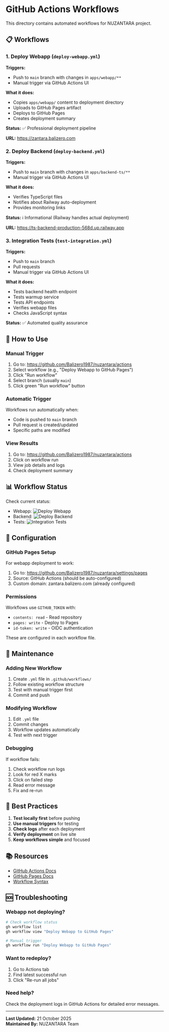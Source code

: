 # GitHub Actions Workflows

This directory contains automated workflows for NUZANTARA project.

## 📋 Workflows

### 1. Deploy Webapp (`deploy-webapp.yml`)

**Triggers:**
- Push to `main` branch with changes in `apps/webapp/**`
- Manual trigger via GitHub Actions UI

**What it does:**
- Copies `apps/webapp/` content to deployment directory
- Uploads to GitHub Pages artifact
- Deploys to GitHub Pages
- Creates deployment summary

**Status:** ✅ Professional deployment pipeline

**URL:** https://zantara.balizero.com

### 2. Deploy Backend (`deploy-backend.yml`)

**Triggers:**
- Push to `main` branch with changes in `apps/backend-ts/**`
- Manual trigger via GitHub Actions UI

**What it does:**
- Verifies TypeScript files
- Notifies about Railway auto-deployment
- Provides monitoring links

**Status:** ℹ️ Informational (Railway handles actual deployment)

**URL:** https://ts-backend-production-568d.up.railway.app

### 3. Integration Tests (`test-integration.yml`)

**Triggers:**
- Push to `main` branch
- Pull requests
- Manual trigger via GitHub Actions UI

**What it does:**
- Tests backend health endpoint
- Tests warmup service
- Tests API endpoints
- Verifies webapp files
- Checks JavaScript syntax

**Status:** ✅ Automated quality assurance

## 🚀 How to Use

### Manual Trigger

1. Go to: https://github.com/Balizero1987/nuzantara/actions
2. Select workflow (e.g., "Deploy Webapp to GitHub Pages")
3. Click "Run workflow"
4. Select branch (usually `main`)
5. Click green "Run workflow" button

### Automatic Trigger

Workflows run automatically when:
- Code is pushed to `main` branch
- Pull request is created/updated
- Specific paths are modified

### View Results

1. Go to: https://github.com/Balizero1987/nuzantara/actions
2. Click on workflow run
3. View job details and logs
4. Check deployment summary

## 📊 Workflow Status

Check current status:
- Webapp: ![Deploy Webapp](https://github.com/Balizero1987/nuzantara/actions/workflows/deploy-webapp.yml/badge.svg)
- Backend: ![Deploy Backend](https://github.com/Balizero1987/nuzantara/actions/workflows/deploy-backend.yml/badge.svg)
- Tests: ![Integration Tests](https://github.com/Balizero1987/nuzantara/actions/workflows/test-integration.yml/badge.svg)

## 🔧 Configuration

### GitHub Pages Setup

For webapp deployment to work:

1. Go to: https://github.com/Balizero1987/nuzantara/settings/pages
2. Source: GitHub Actions (should be auto-configured)
3. Custom domain: zantara.balizero.com (already configured)

### Permissions

Workflows use `GITHUB_TOKEN` with:
- `contents: read` - Read repository
- `pages: write` - Deploy to Pages
- `id-token: write` - OIDC authentication

These are configured in each workflow file.

## 📝 Maintenance

### Adding New Workflow

1. Create `.yml` file in `.github/workflows/`
2. Follow existing workflow structure
3. Test with manual trigger first
4. Commit and push

### Modifying Workflow

1. Edit `.yml` file
2. Commit changes
3. Workflow updates automatically
4. Test with next trigger

### Debugging

If workflow fails:
1. Check workflow run logs
2. Look for red X marks
3. Click on failed step
4. Read error message
5. Fix and re-run

## 🎯 Best Practices

1. **Test locally first** before pushing
2. **Use manual triggers** for testing
3. **Check logs** after each deployment
4. **Verify deployment** on live site
5. **Keep workflows simple** and focused

## 📚 Resources

- [GitHub Actions Docs](https://docs.github.com/en/actions)
- [GitHub Pages Docs](https://docs.github.com/en/pages)
- [Workflow Syntax](https://docs.github.com/en/actions/using-workflows/workflow-syntax-for-github-actions)

## 🆘 Troubleshooting

### Webapp not deploying?

```bash
# Check workflow status
gh workflow list
gh workflow view "Deploy Webapp to GitHub Pages"

# Manual trigger
gh workflow run "Deploy Webapp to GitHub Pages"
```

### Want to redeploy?

1. Go to Actions tab
2. Find latest successful run
3. Click "Re-run all jobs"

### Need help?

Check the deployment logs in GitHub Actions for detailed error messages.

---

**Last Updated:** 21 October 2025  
**Maintained By:** NUZANTARA Team
